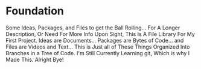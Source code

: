 # Foundation
Some Ideas, Packages, and Files to get the Ball Rolling...
For A Longer Description, Or Need For More Info Upon Sight, This Is A File Library For My First Project.
Ideas are Documents...
Packages are Bytes of Code...
and Files are Videos and Text...
This is Just all of These Things Organized Into Branches in a Tree of Code.
I'm Still Currently Learning git, Which is why I Made This.
Alright
Bye!

